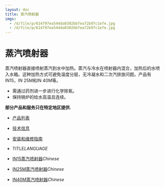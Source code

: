 ```yaml
---
layout: doc
title: 蒸汽喷射器
imgs:
  - /d/file/p/614797ea544da0302bbfea72b97c1efe.jpg
  - /d/file/p/614797ea544da0302bbfea72b97c1efe.jpg
---
```


# 蒸汽喷射器

蒸汽喷射器直接喷射蒸汽到水中加热。蒸汽与冷水在喷射器内混合，加热后的水喷入水箱。这种加热方式可避免温度分层，无冷凝水和二次汽排放问题。产品有IN15，IN 25M和IN 40M等。

- 需通过药剂进一步进行化学除氧。
- 保持锅炉的给水高温且连续。

**部分产品和服务只在特定地区提供.**

- [产品列表](<javascript:navactive(1);>)
- [技术信息](<javascript:navactive(2);>)
- [安装和维修指南](<javascript:navactive(3);>)

- TITLE*LANGUAGE*
- [IN15蒸汽喷射器](/steam-injectors/IN15.html 'IN15蒸汽喷射器')_Chinese_
- [IN25M蒸汽喷射器](/steam-injectors/IN25M.html 'IN25M蒸汽喷射器')_Chinese_
- [IN40M蒸汽喷射器](/steam-injectors/IN40M.html 'IN40M蒸汽喷射器')_Chinese_
